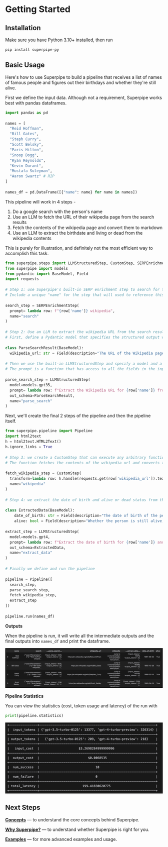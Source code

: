 # Getting Started

## Installation

Make sure you have Python 3.10+ installed, then run

```
pip install superpipe-py
```

## Basic Usage

Here's how to use Superpipe to build a pipeline that receives a list of names of famous people and figures out their birthdays and whether they're still alive.

First we define the input data. Although not a requirement, Superpipe works best with pandas dataframes.

```python
import pandas as pd

names = [
  "Reid Hoffman",
  "Bill Gates",
  "Steph Curry",
  "Scott Belsky",
  "Paris Hilton",
  "Snoop Dogg",
  "Ryan Reynolds",
  "Kevin Durant",
  "Mustafa Suleyman",
  "Aaron Swartz" # RIP
]

names_df = pd.DataFrame([{"name": name} for name in names])
```

This pipeline will work in 4 steps -

1. Do a google search with the person's name
2. Use an LLM to fetch the URL of their wikipedia page from the search results
3. Fetch the contents of the wikipedia page and convert them to markdown
4. Use an LLM to extract the birthdate and living or dead from the wikipedia contents

This is purely for illustration, and definitely not the most efficient way to accomplish this task.

```python
from superpipe.steps import LLMStructuredStep, CustomStep, SERPEnrichmentStep
from superpipe import models
from pydantic import BaseModel, Field
import requests

# Step 1: use Superpipe's built-in SERP enrichment step to search for the persons wikipedia page
# Include a unique "name" for the step that will used to reference this step's output in future steps

search_step = SERPEnrichmentStep(
  prompt= lambda row: f"{row['name']} wikipedia",
  name="search"
)

# Step 2: Use an LLM to extract the wikipedia URL from the search results
# First, define a Pydantic model that specifies the structured output we want from the LLM

class ParseSearchResult(BaseModel):
  wikipedia_url: str = Field(description="The URL of the Wikipedia page for the person")

# Then we use the built-in LLMStructuredStep and specify a model and a prompt
# The prompt is a function that has access to all the fields in the input as well as the outputs of previous steps

parse_search_step = LLMStructuredStep(
  model=models.gpt35,
  prompt= lambda row: f"Extract the Wikipedia URL for {row['name']} from the following search results: \n\n {row['search']}",
  out_schema=ParseSearchResult,
  name="parse_search"
)
```

Next, we'll create the final 2 steps of the pipeline and then the pipeline itself.

```python
from superpipe.pipeline import Pipeline
import html2text
h = html2text.HTML2Text()
h.ignore_links = True

# Step 3: we create a CustomStep that can execute any arbitrary function (transform)
# The function fetches the contents of the wikipedia url and converts them to markdown

fetch_wikipedia_step = CustomStep(
  transform=lambda row: h.handle(requests.get(row['wikipedia_url']).text),
  name="wikipedia"
)

# Step 4: we extract the date of birth and alive or dead status from the wikipedia contents

class ExtractedData(BaseModel):
    date_of_birth: str = Field(description="The date of birth of the person in the format YYYY-MM-DD")
    alive: bool = Field(description="Whether the person is still alive, make sure to return true or false")

extract_step = LLMStructuredStep(
  model=models.gpt4,
  prompt= lambda row: f"Extract the date of birth for {row['name']} and whether they're still alive from the following Wikipedia content: \n\n {row['wikipedia']}",
  out_schema=ExtractedData,
  name="extract_data"
)

# Finally we define and run the pipeline

pipeline = Pipeline([
  search_step,
  parse_search_step,
  fetch_wikipedia_step,
  extract_step
])

pipeline.run(names_df)
```

**Outputs**

When the pipeline is run, it will write all the intermediate outputs and the final outputs into `names_df` and print the dataframe.

<p align="center"><img src="../outputs.png" style="width: 800px;" /></p>

**Pipeline Statistics**

You can view the statistics (cost, token usage and latency) of the run with

```python
print(pipeline.statistics)
```

<p align="center"><img src="../statistics.png" style="width: 800px;" /></p>

## Next Steps

[**Concepts**](/superpipe/concepts) &mdash; to understand the core concepts behind Superpipe.

[**Why Superpipe?**](/superpipe/why) &mdash; to understand whether Superpipe is right for you.

[**Examples**](/superpipe/examples) &mdash; for more advanced examples and usage.
